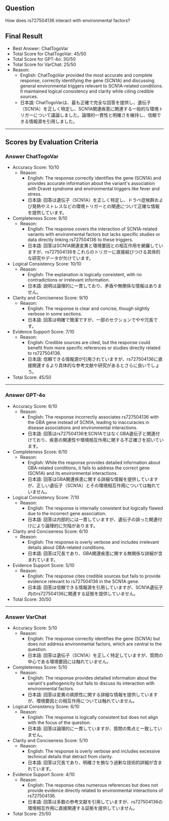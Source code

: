 ## Question

How does rs727504136 interact with environmental factors?

## Final Result

- Best Answer: ChatTogoVar
- Total Score for ChatTogoVar: 45/50
- Total Score for GPT-4o: 30/50
- Total Score for VarChat: 25/50
- Reason:
  - English: ChatTogoVar provided the most accurate and complete response, correctly identifying the gene (SCN1A) and discussing general environmental triggers relevant to SCN1A-related conditions. It maintained logical consistency and clarity while citing credible sources.
  - 日本語: ChatTogoVarは、最も正確で完全な回答を提供し、遺伝子（SCN1A）を正しく特定し、SCN1A関連疾患に関連する一般的な環境トリガーについて議論しました。論理的一貫性と明確さを維持し、信頼できる情報源を引用しました。

---

## Scores by Evaluation Criteria

### Answer ChatTogoVar
- Accuracy Score: 10/10
  - Reason: 
    - English: The response correctly identifies the gene (SCN1A) and provides accurate information about the variant's association with Dravet syndrome and environmental triggers like fever and stress.
    - 日本語: 回答は遺伝子（SCN1A）を正しく特定し、ドラベ症候群および発熱やストレスなどの環境トリガーとの関連について正確な情報を提供しています。
- Completeness Score: 9/10
  - Reason: 
    - English: The response covers the interaction of SCN1A-related variants with environmental factors but lacks specific studies or data directly linking rs727504136 to these triggers.
    - 日本語: 回答はSCN1A関連変異と環境要因との相互作用を網羅していますが、rs727504136をこれらのトリガーに直接結びつける具体的な研究やデータが欠けています。
- Logical Consistency Score: 10/10
  - Reason: 
    - English: The explanation is logically consistent, with no contradictions or irrelevant information.
    - 日本語: 説明は論理的に一貫しており、矛盾や無関係な情報はありません。
- Clarity and Conciseness Score: 9/10
  - Reason: 
    - English: The response is clear and concise, though slightly verbose in some sections.
    - 日本語: 回答は明確で簡潔ですが、一部のセクションでやや冗長です。
- Evidence Support Score: 7/10
  - Reason: 
    - English: Credible sources are cited, but the response could benefit from more specific references or studies directly related to rs727504136.
    - 日本語: 信頼できる情報源が引用されていますが、rs727504136に直接関連するより具体的な参考文献や研究があるとさらに良いでしょう。
- Total Score: 45/50

---

### Answer GPT-4o
- Accuracy Score: 6/10
  - Reason: 
    - English: The response incorrectly associates rs727504136 with the GBA gene instead of SCN1A, leading to inaccuracies in disease associations and environmental interactions.
    - 日本語: 回答はrs727504136をSCN1AではなくGBA遺伝子と関連付けており、疾患の関連性や環境相互作用に関する不正確さを招いています。
- Completeness Score: 6/10
  - Reason: 
    - English: While the response provides detailed information about GBA-related conditions, it fails to address the correct gene (SCN1A) and its environmental interactions.
    - 日本語: 回答はGBA関連疾患に関する詳細な情報を提供していますが、正しい遺伝子（SCN1A）とその環境相互作用については触れていません。
- Logical Consistency Score: 7/10
  - Reason: 
    - English: The response is internally consistent but logically flawed due to the incorrect gene association.
    - 日本語: 回答は内部的には一貫していますが、遺伝子の誤った関連付けにより論理的に欠陥があります。
- Clarity and Conciseness Score: 6/10
  - Reason: 
    - English: The response is overly verbose and includes irrelevant details about GBA-related conditions.
    - 日本語: 回答は冗長であり、GBA関連疾患に関する無関係な詳細が含まれています。
- Evidence Support Score: 5/10
  - Reason: 
    - English: The response cites credible sources but fails to provide evidence relevant to rs727504136 in the SCN1A gene.
    - 日本語: 回答は信頼できる情報源を引用していますが、SCN1A遺伝子内のrs727504136に関連する証拠を提供していません。
- Total Score: 30/50

---

### Answer VarChat
- Accuracy Score: 5/10
  - Reason: 
    - English: The response correctly identifies the gene (SCN1A) but does not address environmental factors, which are central to the question.
    - 日本語: 回答は遺伝子（SCN1A）を正しく特定していますが、質問の中心である環境要因には触れていません。
- Completeness Score: 5/10
  - Reason: 
    - English: The response provides detailed information about the variant's pathogenicity but fails to discuss its interaction with environmental factors.
    - 日本語: 回答は変異の病原性に関する詳細な情報を提供していますが、環境要因との相互作用については触れていません。
- Logical Consistency Score: 6/10
  - Reason: 
    - English: The response is logically consistent but does not align with the focus of the question.
    - 日本語: 回答は論理的に一貫していますが、質問の焦点と一致していません。
- Clarity and Conciseness Score: 5/10
  - Reason: 
    - English: The response is overly verbose and includes excessive technical details that detract from clarity.
    - 日本語: 回答は冗長であり、明確さを損なう過剰な技術的詳細が含まれています。
- Evidence Support Score: 4/10
  - Reason: 
    - English: The response cites numerous references but does not provide evidence directly related to environmental interactions of rs727504136.
    - 日本語: 回答は多数の参考文献を引用していますが、rs727504136の環境相互作用に直接関連する証拠を提供していません。
- Total Score: 25/50